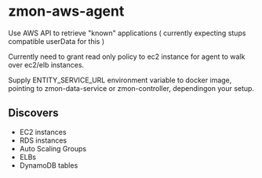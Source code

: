 # zmon-aws-agent
Use AWS API to retrieve "known" applications ( currently expecting stups compatible userData for this )

Currently need to grant read only policy to ec2 instance for agent to walk over ec2/elb instances.

Supply ENTITY_SERVICE_URL environment variable to docker image, pointing to zmon-data-service or zmon-controller, dependingon your setup.

## Discovers
 * EC2 instances
 * RDS instances
 * Auto Scaling Groups
 * ELBs
 * DynamoDB tables
